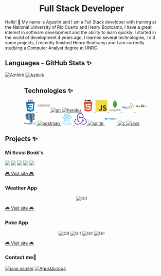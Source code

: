 
<h1 align="center">
 Full Stack Developer 
</h1>

Hello! 👋 My name is Agustín and I am a Full Stack developer with training at the National University of Río Cuarto and Henry Bootcamp, I have a great interest in software development and the ability to learn quickly. I started in the world of development 4 years ago, I learned several technologies, I did some projects, I recently finished Henry Bootcamp and I am currently studying a Computer Analyst degree at UNRC.

## Languages - GitHub Stats ✨

<p><img height="150em" align="left" src="https://github-readme-stats.vercel.app/api/top-langs?username=Azthirk&show_icons=true&theme=dark&locale=en&layout=compact" alt="Azthirk" /></p>

<p>&nbsp;<img align="center" height="150em" src="https://github-readme-stats.vercel.app/api?username=Azthirk&show_icons=true&theme=dark&locale=en" alt="Azthirk" /></p>

## Technologies ✨

<p align="left"> <a href="https://www.w3schools.com/css/" target="_blank" rel="noreferrer"> <img src="https://raw.githubusercontent.com/devicons/devicon/master/icons/css3/css3-original-wordmark.svg" alt="css3" width="40" height="40"/> </a> <a href="https://expressjs.com" target="_blank" rel="noreferrer"> <img src="https://raw.githubusercontent.com/devicons/devicon/master/icons/express/express-original-wordmark.svg" alt="express" width="40" height="40"/> </a> <a href="https://git-scm.com/" target="_blank" rel="noreferrer"> <img src="https://www.vectorlogo.zone/logos/git-scm/git-scm-icon.svg" alt="git" width="40" height="40"/> </a> <a href="https://heroku.com" target="_blank" rel="noreferrer"> <img src="https://www.vectorlogo.zone/logos/heroku/heroku-icon.svg" alt="heroku" width="40" height="40"/> </a> <a href="https://www.w3.org/html/" target="_blank" rel="noreferrer"> <img src="https://raw.githubusercontent.com/devicons/devicon/master/icons/html5/html5-original-wordmark.svg" alt="html5" width="40" height="40"/> </a> <a href="https://developer.mozilla.org/en-US/docs/Web/JavaScript" target="_blank" rel="noreferrer"> <img src="https://raw.githubusercontent.com/devicons/devicon/master/icons/javascript/javascript-original.svg" alt="javascript" width="40" height="40"/> </a> <a href="https://www.mongodb.com/" target="_blank" rel="noreferrer"> <img src="https://raw.githubusercontent.com/devicons/devicon/master/icons/mongodb/mongodb-original-wordmark.svg" alt="mongodb" width="40" height="40"/> </a> <a href="https://www.mysql.com/" target="_blank" rel="noreferrer"> <img src="https://raw.githubusercontent.com/devicons/devicon/master/icons/mysql/mysql-original-wordmark.svg" alt="mysql" width="40" height="40"/> </a> <a href="https://nodejs.org" target="_blank" rel="noreferrer"> <img src="https://raw.githubusercontent.com/devicons/devicon/master/icons/nodejs/nodejs-original-wordmark.svg" alt="nodejs" width="40" height="40"/> </a> <a href="https://www.postgresql.org" target="_blank" rel="noreferrer"> <img src="https://raw.githubusercontent.com/devicons/devicon/master/icons/postgresql/postgresql-original-wordmark.svg" alt="postgresql" width="40" height="40"/> </a> <a href="https://postman.com" target="_blank" rel="noreferrer"> <img src="https://www.vectorlogo.zone/logos/getpostman/getpostman-icon.svg" alt="postman" width="40" height="40"/> </a> <a href="https://reactjs.org/" target="_blank" rel="noreferrer"> <img src="https://raw.githubusercontent.com/devicons/devicon/master/icons/react/react-original-wordmark.svg" alt="react" width="40" height="40"/> </a> <a href="https://redux.js.org" target="_blank" rel="noreferrer"> <img src="https://raw.githubusercontent.com/devicons/devicon/master/icons/redux/redux-original.svg" alt="redux" width="40" height="40"/> </a> <a href="https://www.sqlite.org/" target="_blank" rel="noreferrer"> <img src="https://www.vectorlogo.zone/logos/sqlite/sqlite-icon.svg" alt="sqlite" width="40" height="40"/> </a> <a href="https://webpack.js.org" target="_blank" rel="noreferrer"> <img src="https://raw.githubusercontent.com/devicons/devicon/d00d0969292a6569d45b06d3f350f463a0107b0d/icons/webpack/webpack-original-wordmark.svg" alt="webpack" width="40" height="40"/> <img src="https://cdn.icon-icons.com/icons2/2415/PNG/512/c_original_logo_icon_146611.png" alt="c" width="40" height="40"/>
<img src="https://cdn-icons-png.flaticon.com/512/5968/5968282.png" alt="java" width="40" height="40"/> </a> </p>

## Projects ✨


### Mi Scusi Book's
<p>
  <a href="https://mi-scusi-books.vercel.app/"><img width="45%" src="https://i.imgur.com/ZoHuxEe.png"></a>
  <a href="https://mi-scusi-books.vercel.app/login"><img width="45%" src="https://i.imgur.com/R4YY5mA.png"></a>
  <a href="https://mi-scusi-books.vercel.app"><img width="45%" src="https://i.imgur.com/gteM2O0.png"></a>
  <a href="https://mi-scusi-books.vercel.app/book_details/635c7df4633c6074cec33389"><img width="45%" src="https://i.imgur.com/W4JbiBA.png"></a>
  <a href="https://mi-scusi-books.vercel.app"><img width="45%" src="https://i.imgur.com/hLMliOY.png"></a>
</p>
<a href="https://mi-scusi-books.vercel.app/">🎮 Visit site 🎮</a>

### Weather App
<p align="center">
  <img width="45%" src="https://i.imgur.com/Yj7Vvhe.png" alt="Gif" />
</p>
<a href="https://github.com/Azthirk/WeatherAppMain">🎮 Visit site 🎮</a>

### Poke App
<p align="center">
  <img width="45%" src="https://i.imgur.com/RO4kEFm.png" alt="Gif" />
  <img width="45%" src="https://i.imgur.com/6EX6Cd3.png" alt="Gif" />
  <img width="45%" src="https://i.imgur.com/ssj2Wa7.png" alt="Gif" />
  <img width="45%" src="https://i.imgur.com/rnCncIT.png" alt="Gif" />
</p>
<a href="https://client-deploy-sigma.vercel.app/">🎮 Visit site 🎮</a>

### Contact me💼

<p align="left">
<a href="mailto:agustinnicolas12340@gmail.com" target="blank"><img align="center" src="https://upload.wikimedia.org/wikipedia/commons/thumb/7/7e/Gmail_icon_%282020%29.svg/1280px-Gmail_icon_%282020%29.svg.png"  alt="jano nanzer" height="28" width="32" /></a>
<a href="https://www.linkedin.com/in/agustín-quiroga-b8325922b" target="blank"><img align="center" src="https://raw.githubusercontent.com/rahuldkjain/github-profile-readme-generator/master/src/images/icons/Social/linked-in-alt.svg" alt="AgusQuiroga" height="30" width="40" margin="10"  /></a>
</p>




